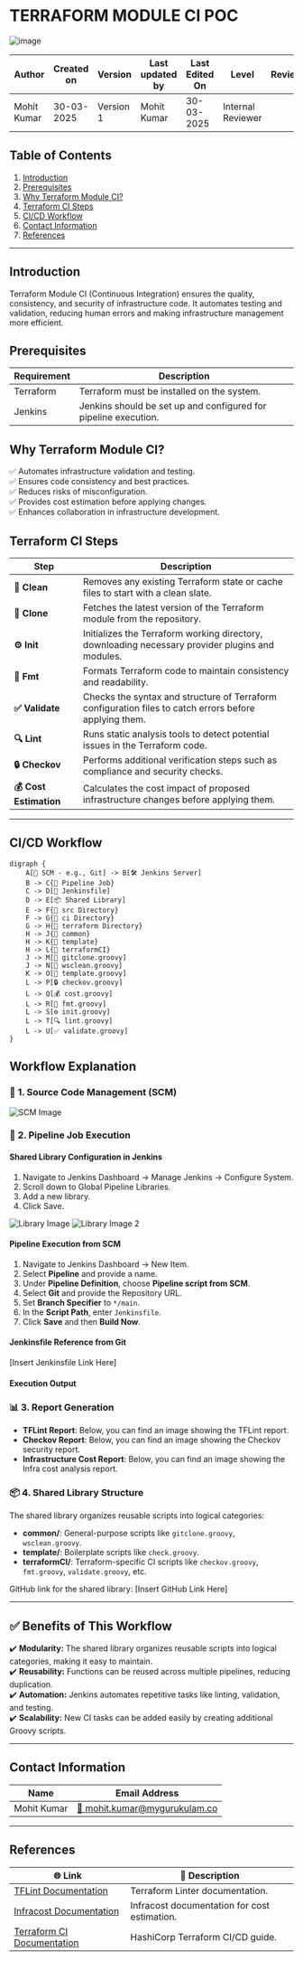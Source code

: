 # **TERRAFORM MODULE CI POC**

![image](https://github.com/user-attachments/assets/542dd328-47e7-484f-9283-33bce981af1e)


| **Author** | **Created on** | **Version** | **Last updated by** | **Last Edited On** | **Level** | **Reviewer** |
|------------|--------------|-------------|----------------|---------------|-------------|-------------|
| Mohit Kumar | 30-03-2025 | Version 1 | Mohit Kumar | 30-03-2025 | Internal Reviewer | |

## Table of Contents
1. [Introduction](#introduction)  
2. [Prerequisites](#prerequisites)  
3. [Why Terraform Module CI?](#why-terraform-module-ci)  
4. [Terraform CI Steps](#terraform-ci-steps)  
5. [CI/CD Workflow](#cicd-workflow)  
6. [Contact Information](#contact-information)  
7. [References](#references)  

---
## Introduction
Terraform Module CI (Continuous Integration) ensures the quality, consistency, and security of infrastructure code. It automates testing and validation, reducing human errors and making infrastructure management more efficient.

## Prerequisites

| **Requirement** | **Description** |
|----------------|----------------|
| Terraform | Terraform must be installed on the system. |
| Jenkins | Jenkins should be set up and configured for pipeline execution. |

## Why Terraform Module CI?
✅ Automates infrastructure validation and testing.  
✅ Ensures code consistency and best practices.  
✅ Reduces risks of misconfiguration.  
✅ Provides cost estimation before applying changes.  
✅ Enhances collaboration in infrastructure development.  

## Terraform CI Steps

| **Step**              | **Description** |
|----------------------|------------------------------------------------------------------|
| **🧹 Clean**           | Removes any existing Terraform state or cache files to start with a clean slate. |
| **📂 Clone**           | Fetches the latest version of the Terraform module from the repository. |
| **⚙️ Init**            | Initializes the Terraform working directory, downloading necessary provider plugins and modules. |
| **📝 Fmt**             | Formats Terraform code to maintain consistency and readability. |
| **✅ Validate**        | Checks the syntax and structure of Terraform configuration files to catch errors before applying them. |
| **🔍 Lint**            | Runs static analysis tools to detect potential issues in the Terraform code. |
| **🔒 Checkov**         | Performs additional verification steps such as compliance and security checks. |
| **💰 Cost Estimation** | Calculates the cost impact of proposed infrastructure changes before applying them. |

---
## CI/CD Workflow

```mermaid
digraph {
    A[🔗 SCM - e.g., Git] -> B[🛠 Jenkins Server]
    B -> C{🚀 Pipeline Job}
    C -> D[📜 Jenkinsfile]
    D -> E[📦 Shared Library]
    E -> F{📁 src Directory}
    F -> G{📁 ci Directory}
    G -> H{📁 terraform Directory}
    H -> J{📁 common}
    H -> K{📁 template}
    H -> L{📁 terraformCI}
    J -> M[📜 gitclone.groovy]
    J -> N[📜 wsclean.groovy]
    K -> O[📜 template.groovy]
    L -> P[🔒 checkov.groovy]
    L -> Q[💰 cost.groovy]
    L -> R[📝 fmt.groovy]
    L -> S[⚙️ init.groovy]
    L -> T[🔍 lint.groovy]
    L -> U[✅ validate.groovy]
}
```

## Workflow Explanation

### 🔗 **1. Source Code Management (SCM)**

![SCM Image](https://github.com/user-attachments/assets/0685e9d1-66e2-4487-9c78-052544b86f51)

### 🚀 **2. Pipeline Job Execution**

#### **Shared Library Configuration in Jenkins**
1. Navigate to Jenkins Dashboard → Manage Jenkins → Configure System.
2. Scroll down to Global Pipeline Libraries.
3. Add a new library.
4. Click Save.

![Library Image](https://github.com/user-attachments/assets/fd276d30-feec-4d28-b053-df20dca24f2a)
![Library Image 2](https://github.com/user-attachments/assets/4a5518b8-f498-4255-b978-c456d3678d39)

#### **Pipeline Execution from SCM**
1. Navigate to Jenkins Dashboard → New Item.
2. Select **Pipeline** and provide a name.
3. Under **Pipeline Definition**, choose **Pipeline script from SCM**.
4. Select **Git** and provide the Repository URL.
5. Set **Branch Specifier** to `*/main`.
6. In the **Script Path**, enter `Jenkinsfile`.
7. Click **Save** and then **Build Now**.

#### **Jenkinsfile Reference from Git**
[Insert Jenkinsfile Link Here]

#### **Execution Output**

### 📊 **3. Report Generation**
- **TFLint Report**: Below, you can find an image showing the TFLint report.
- **Checkov Report**: Below, you can find an image showing the Checkov security report.
- **Infrastructure Cost Report**: Below, you can find an image showing the Infra cost analysis report.

### 📦 **4. Shared Library Structure**
The shared library organizes reusable scripts into logical categories:
- **common/**: General-purpose scripts like `gitclone.groovy`, `wsclean.groovy`.
- **template/**: Boilerplate scripts like `check.groovy`.
- **terraformCI/**: Terraform-specific CI scripts like `checkov.groovy`, `fmt.groovy`, `validate.groovy`, etc.

GitHub link for the shared library: [Insert GitHub Link Here]

---
## ✅ Benefits of This Workflow
✔️ **Modularity:** The shared library organizes reusable scripts into logical categories, making it easy to maintain.  
✔️ **Reusability:** Functions can be reused across multiple pipelines, reducing duplication.  
✔️ **Automation:** Jenkins automates repetitive tasks like linting, validation, and testing.  
✔️ **Scalability:** New CI tasks can be added easily by creating additional Groovy scripts.  

---
## Contact Information

| **Name** | **Email Address** |
|----------|-------------------------------|
| Mohit Kumar | [📧 mohit.kumar@mygurukulam.co](mailto:mohit.kumar@mygurukulam.co) |

---
## References

| 🌐 Link | 📖 Description |
|---------------------------------------------------------------------------------------------------------------|-----------------------------------------------------------|
| [TFLint Documentation](https://github.com/terraform-linters/tflint) | Terraform Linter documentation. |
| [Infracost Documentation](https://www.infracost.io/docs/) | Infracost documentation for cost estimation. |
| [Terraform CI Documentation](https://developer.hashicorp.com/terraform/tutorials/automation) | HashiCorp Terraform CI/CD guide. |

